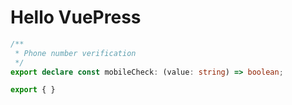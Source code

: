# Hello VuePress



```ts title=".vuepress/config.ts"
/**
 * Phone number verification
 */
export declare const mobileCheck: (value: string) => boolean;

export { }


```
